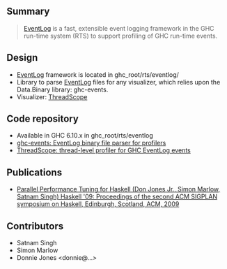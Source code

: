 ## Summary


>
>
> [EventLog](event-log) is a fast, extensible event logging framework in the GHC run-time system (RTS) to support profiling of GHC run-time events. 
>
>

## Design


- [EventLog](event-log) framework is located in ghc\_root/rts/eventlog/
- Library to parse [EventLog](event-log) files for any visualizer, which relies upon the Data.Binary library: ghc-events.
- Visualizer: [ ThreadScope](http://raintown.org/?page_id=132)

## Code repository


- Available in GHC 6.10.x in ghc\_root/rts/eventlog
- [
  ghc-events: EventLog binary file parser for profilers](http://code.haskell.org/ghc-events)
- [
  ThreadScope: thread-level profiler for GHC EventLog events](http://code.haskell.org/ThreadScope/)

## Publications


- [
  Parallel Performance Tuning for Haskell (Don Jones Jr., Simon Marlow, Satnam Singh) Haskell '09: Proceedings of the second ACM SIGPLAN symposium on Haskell, Edinburgh, Scotland, ACM, 2009](http://www.haskell.org/~simonmar/bib/threadscope-09_abstract.html)

## Contributors


- Satnam Singh
- Simon Marlow
- Donnie Jones \<donnie@…\>
